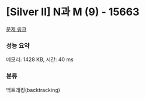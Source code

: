 # [Silver II] N과 M (9) - 15663 

[문제 링크](https://www.acmicpc.net/problem/15663) 

### 성능 요약

메모리: 1428 KB, 시간: 40 ms

### 분류

백트래킹(backtracking)

